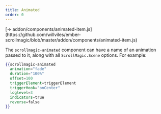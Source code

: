 ```yaml
---
title: Animated
order: 0
---
```


<span class="codelink">
[&rarr; addon/components/animated-item.js](https://github.com/willviles/ember-scrollmagic/blob/master/addon/components/animated-item.js)
</span>

The `scrollmagic-animated` component can have a name of an animation passed to it, along with all `ScrollMagic.Scene` options. For example:

```hbs
{{scrollmagic-animated
  animation="fade"
  duration="100%"
  offset=100
  triggerElement=triggerElement
  triggerHook="onCenter"
  loglevel=3
  indicators=true
  reverse=false
}}
```
